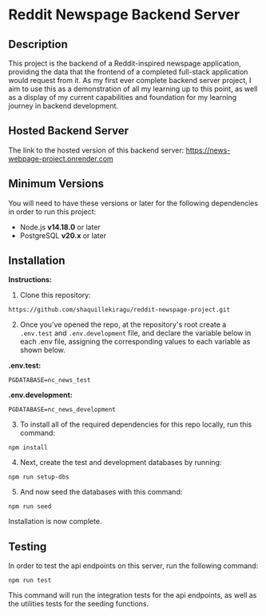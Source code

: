 # Reddit Newspage Backend Server

## Description

This project is the backend of a Reddit-inspired newspage application, providing the data that the frontend of a completed full-stack application would request from it. As my first ever complete backend server project, I aim to use this as a demonstration of all my learning up to this point, as well as a display of my current capabilities and foundation for my learning journey in backend development.

## Hosted Backend Server

The link to the hosted version of this backend server: https://news-webpage-project.onrender.com

## Minimum Versions

You will need to have these versions or later for the following dependencies in order to run this project:

- Node.js **v14.18.0** or later
- PostgreSQL **v20.x** or later

## Installation

**Instructions:**

1. Clone this repository:

```
https://github.com/shaquillekiragu/reddit-newspage-project.git
```

2. Once you've opened the repo, at the repository's root create a `.env.test` and `.env.development` file, and declare the variable below in each .env file, assigning the corresponding values to each variable as shown below.

**.env.test:**

```
PGDATABASE=nc_news_test
```

**.env.development:**

```
PGDATABASE=nc_news_development
```

3. To install all of the required dependencies for this repo locally, run this command:

```
npm install
```

4. Next, create the test and development databases by running:

```
npm run setup-dbs
```

5. And now seed the databases with this command:

```
npm run seed
```

Installation is now complete.

## Testing

In order to test the api endpoints on this server, run the following command:

```
npm run test
```

This command will run the integration tests for the api endpoints, as well as the utilities tests for the seeding functions.
